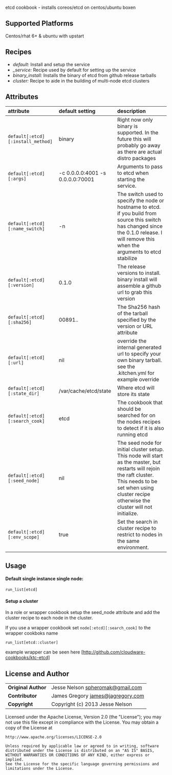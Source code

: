 etcd cookbook - installs coreos/etcd on centos/ubuntu boxen

## Supported Platforms
Centos/rhat 6+ & ubuntu with upstart

## Recipes
* *default:* Install and setup the service
* *_service:* Recipe used by default for setting up the service
* *binary_install:* Installs the binary of etcd from github release tarballs
* *cluster:* Recipe to aide in the building of multi-node etcd clusters

## Attributes

| attribute | default setting | description | 
|:---------------------------------|:---------------|:-----------------------------------------|
|`default[:etcd][:install_method]`| binary | Right now only binary is supported. In the future this will probably go away as there are actual distro packages |
|`default[:etcd][:args]`|  -c 0.0.0.0:4001 -s 0.0.0.0:70001 | Arguments to pass to etcd when starting the service. |
|`default[:etcd][:name_switch]`| -n | The switch used to specify the node or hostname to etcd. if you build from source this switch has changed since the 0.1.0 release. I will remove this when the arguments to etcd stabilize|
|`default[:etcd][:version]` | 0.1.0 | The release versions to install. binary install will assemble a github url to grab this version |
|`default[:etcd][:sha256]` | 00891.. | The Sha256 hash of the tarball specified by the version or URL attribute| 
|`default[:etcd][:url]` | nil |override the internal generated url to specify your own binary tarball. see the .kitchen.yml for example override |
|`default[:etcd][:state_dir]` | /var/cache/etcd/state | Where etcd will store its state | 
|`default[:etcd][:search_cook]`| etcd | The cookbook that should be searched for on the nodes recipes to detect if it is also running etcd |
|`default[:etcd][:seed_node]` | nil | The seed node for initial cluster setup. This node will start as the master, but restarts will rejoin the raft cluster. This needs to be set when using cluster recipe otherwise the cluster will not initialize.|
|`default[:etcd][:env_scope]` | true | Set the search in cluster recipe to restrict to nodes in the same environment.

## Usage 

#### Default single instance single node:
````
run_list[etcd]
````

#### Setup a cluster
In a role or wrapper cookbook setup the seed_node attribute and add the cluster recipe to each node in the cluster.

If you use a wrapper cookbook set `node[:etcd][:search_cook]` to the wrapper cookboks name
````
run_list[etcd::cluster]
````

example wrapper can be seen here [http://github.com/cloudware-cookbooks/ktc-etcd]

## License and Author

|                      |                                          |
|:---------------------|:-----------------------------------------|
| **Original Author**  | Jesse Nelson <spheromak@gmail.com>       |
| **Contributor**      | James Gregory <james@jagregory.com>      |
| **Copyright**        | Copyright (c) 2013 Jesse Nelson          |

Licensed under the Apache License, Version 2.0 (the "License");
you may not use this file except in compliance with the License.
You may obtain a copy of the License at

    http://www.apache.org/licenses/LICENSE-2.0

    Unless required by applicable law or agreed to in writing, software
    distributed under the License is distributed on an "AS IS" BASIS,
    WITHOUT WARRANTIES OR CONDITIONS OF ANY KIND, either express or implied.
    See the License for the specific language governing permissions and
    limitations under the License.
